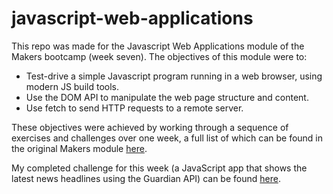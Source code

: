 # javascript-web-applications

This repo was made for the Javascript Web Applications module of the Makers bootcamp (week seven). The objectives of this module were to:

- Test-drive a simple Javascript program running in a web browser, using modern JS build tools.
- Use the DOM API to manipulate the web page structure and content.
- Use fetch to send HTTP requests to a remote server.

These objectives were achieved by working through a sequence of exercises and challenges over one week, a full list of which can be found in the original Makers module [here](https://github.com/makersacademy/javascript-web-applications).

My completed challenge for this week (a JavaScript app that shows the latest news headlines using the Guardian API) can be found [here](https://github.com/atcq9876/news-summary-challenge).
